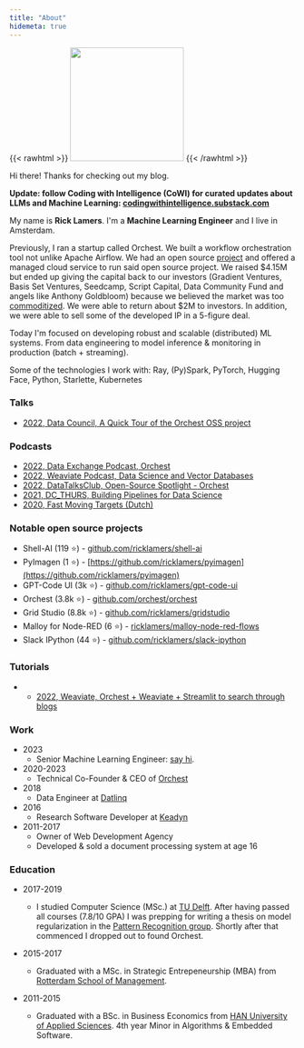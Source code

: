 ```yaml
---
title: "About"
hidemeta: true
---
```


{{< rawhtml >}}
<img src="/rick.jpg" width="200" />
{{< /rawhtml >}}

Hi there! Thanks for checking out my blog.

**Update: follow Coding with Intelligence (CoWI) for curated updates about LLMs and Machine Learning: [codingwithintelligence.substack.com](https://codingwithintelligence.substack.com/subscribe)**

My name is **Rick Lamers**. I'm a **Machine Learning Engineer** and I live in Amsterdam.

Previously, I ran a startup called Orchest. We built a workflow orchestration tool not unlike Apache Airflow. We had an open source [project](https://github.com/orchest/orchest) and offered a managed cloud service to run said open source project. We raised $4.15M but ended up giving the capital back to our investors (Gradient Ventures, Basis Set Ventures, Seedcamp, Script Capital, Data Community Fund and angels like Anthony Goldbloom) because we believed the market was too [commoditized](https://www.joelonsoftware.com/2002/06/12/strategy-letter-v/). We were able to return about $2M to investors. In addition, we were able to sell some of the developed IP in a 5-figure deal.

Today I'm focused on developing robust and scalable (distributed) ML systems. From data engineering to model inference & monitoring in production (batch + streaming).

Some of the technologies I work with: Ray, (Py)Spark, PyTorch, Hugging Face, Python, Starlette, Kubernetes

### Talks
- [2022, Data Council, A Quick Tour of the Orchest OSS project](https://www.youtube.com/watch?v=obsmnnB6vEg)

### Podcasts
- [2022, Data Exchange Podcast, Orchest](https://www.youtube.com/watch?v=TVjyRIL8_p8)
- [2022, Weaviate Podcast, Data Science and Vector Databases](https://www.youtube.com/watch?v=QlhTJ2n_Kog)
- [2022, DataTalksClub, Open-Source Spotlight - Orchest](https://www.youtube.com/watch?v=rGfghS9AnS0)
- [2021, DC_THURS, Building Pipelines for Data Science](https://www.youtube.com/watch?v=IqL4Pm3X-fQ)
- [2020, Fast Moving Targets (Dutch)](https://www.youtube.com/watch?v=LvASyeI0Lpc)


### Notable open source projects
- Shell-AI (119 ⭐) - [github.com/ricklamers/shell-ai](https://github.com/ricklamers/shell-ai)
- PyImagen (1 ⭐) - [https://github.com/ricklamers/pyimagen](https://github.com/ricklamers/pyimagen)
- GPT-Code UI (3k ⭐) - [github.com/ricklamers/gpt-code-ui](https://github.com/ricklamers/gpt-code-ui)
- Orchest (3.8k ⭐) - [github.com/orchest/orchest](https://github.com/orchest/orchest)
- Grid Studio (8.8k ⭐) - [github.com/ricklamers/gridstudio](https://github.com/ricklamers/gridstudio)
- Malloy for Node-RED (6 ⭐) - [ricklamers/malloy-node-red-flows](https://github.com/ricklamers/malloy-node-red-flows)
- Slack IPython (44 ⭐) - [github.com/ricklamers/slack-ipython](https://github.com/ricklamers/slack-ipython)

### Tutorials
- - [2022, Weaviate, Orchest + Weaviate + Streamlit to search through blogs](https://www.youtube.com/watch?v=ZzojafqsVA0)


### Work
- 2023
    - Senior Machine Learning Engineer: [say hi](mailto:ricklamers@gmail.com).
- 2020-2023
    - Technical Co-Founder & CEO of [Orchest](https://www.crunchbase.com/organization/orchest)
- 2018
    - Data Engineer at [Datlinq](https://datlinq.com/)
- 2016
    - Research Software Developer at [Keadyn](https://www.keadyn.com/)
- 2011-2017
    - Owner of Web Development Agency
    - Developed & sold a document processing system at age 16

### Education
- 2017-2019
    - I studied Computer Science (MSc.) at [TU Delft](https://www.topuniversities.com/universities/delft-university-technology). After having passed all courses (7.8/10 GPA) I was prepping for writing a thesis on model regularization in the [Pattern Recognition group](https://www.tudelft.nl/ewi/over-de-faculteit/afdelingen/intelligent-systems/pattern-recognition-bioinformatics/pattern-recognition-bioinformatics/research-topics). Shortly after that commenced I dropped out to found Orchest.

- 2015-2017 
    - Graduated with a MSc. in Strategic Entrepeneurship (MBA) from [Rotterdam School of Management](https://www.topuniversities.com/universities/erasmus-university-rotterdam/rotterdam-school-management-erasmus-university).

- 2011-2015
    - Graduated with a BSc. in Business Economics from [HAN University of Applied Sciences](https://www.hanuniversity.com/en/). 4th year Minor in Algorithms & Embedded Software.


